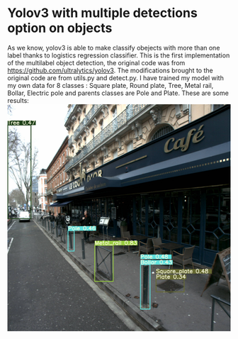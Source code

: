 # Yolov3 with multiple detections option on objects
As we know, yolov3 is able to make classify obejects with more than one label thanks to logistics regression classifier.
This is the first implementation of the multilabel object detection, the original code was from https://github.com/ultralytics/yolov3.
The modifications brought to the original code are from utils.py and detect.py.
I have trained my model with my own data for 8 classes : Square plate, Round plate, Tree, Metal rail, Bollar, Electric pole and parents classes are Pole and Plate.
These are some results:
<img src="https://github.com/herybala/yolov3-multilabel-detections/blob/master/output/det1.jpg" height="512" width="512">
